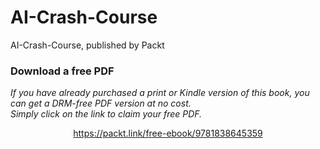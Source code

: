 


# AI-Crash-Course
AI-Crash-Course, published by Packt
### Download a free PDF

 <i>If you have already purchased a print or Kindle version of this book, you can get a DRM-free PDF version at no cost.<br>Simply click on the link to claim your free PDF.</i>
<p align="center"> <a href="https://packt.link/free-ebook/9781838645359">https://packt.link/free-ebook/9781838645359 </a> </p>